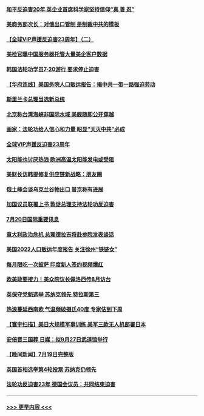 #### [和平反迫害20年 英企业首席科学家坚持信仰“真 善 忍”](../pages/prog202/a103483726.md?t=07210451) 
#### [美商务部次长：对俄出口管制 是制裁中共的模板](../pages/prog202/a103483683.md?t=07210451) 
#### [【全球VIP声援反迫害23周年】（二）](../pages/prog202/a103483658.md?t=07210451) 
#### [美检官曝中国服务器托管大量美企客户数据](../pages/prog202/a103483540.md?t=07210451) 
#### [韩国法轮功学员7‧20游行 要求停止迫害](../pages/prog202/a103483640.md?t=07210451) 
#### [【华府连线】美国务院人口贩运报告：揭中共一带一路强迫劳动](../pages/prog202/a103483638.md?t=07210451) 
#### [斯里兰卡总理当选新总统](../pages/prog202/a103483452.md?t=07210451) 
#### [北京称台湾海峡非国际水域 美舰随即公开穿越](../pages/prog202/a103483432.md?t=07210451) 
#### [画家：法轮功给人信心和力量 昭显“天灭中共”必成](../pages/prog202/a103483437.md?t=07210451) 
#### [全球VIP声援反迫害23周年](../pages/prog202/a103483094.md?t=07210451) 
#### [太阳能也讨厌热浪 欧洲高温太阳能发电或受阻](../pages/prog202/a103483341.md?t=07210451) 
#### [美财长访韩提修复供应链新战略：朋友圈](../pages/prog202/a103483331.md?t=07210451) 
#### [俄土峰会谈乌克兰谷物出口 普京称有进展](../pages/prog202/a103483311.md?t=07210451) 
#### [加国议员联署上书 敦促总理支持法轮功反迫害](../pages/prog202/a103483309.md?t=07210451) 
#### [7月20日国际重要讯息](../pages/prog202/a103483307.md?t=07210451) 
#### [意大利政治危机 总理德拉吉将赴参院发表谈话](../pages/prog202/a103483250.md?t=07210451) 
#### [美国2022人口贩运年度报告 关注徐州“铁链女”](../pages/prog202/a103483242.md?t=07210451) 
#### [每月限吃一次披萨 印度新人签约视频爆红](../pages/prog202/a103482538.md?t=07210451) 
#### [欧美政要接力！美众院议长佩洛西传8月访台](../pages/prog202/a103483080.md?t=07210451) 
#### [英保守党魁选举 苏纳克领先 特拉斯第三](../pages/prog202/a103483076.md?t=07210451) 
#### [热浪蔓延西南欧 气温频破摄氏40度 专家估到下周](../pages/prog202/a103483169.md?t=07210451) 
#### [【寰宇扫描】美日大规模军事训练 美军三款无人机部署日本](../pages/prog202/a103483084.md?t=07210451) 
#### [安倍晋三国葬 日媒：拟9月27日武道馆举行](../pages/prog202/a103483133.md?t=07210451) 
#### [【晚间新闻】7月19日完整版](../pages/prog202/a103483058.md?t=07210451) 
#### [英国首相选举第4轮投票 苏纳克仍领先](../pages/prog202/a103482948.md?t=07210451) 
#### [法轮功反迫害23年 德国会议员：共同结束迫害](../pages/prog202/a103482896.md?t=07210451) 

----
#### [ >>> 更早内容 <<< ](../indexes/prog202-earlier.md)
